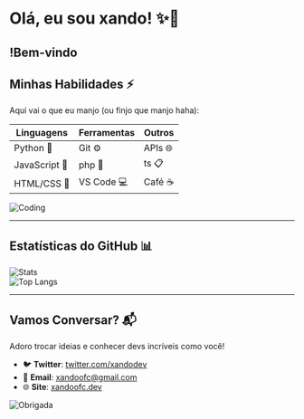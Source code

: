 # Olá, eu sou xando! ✨🚀

!Bem-vindo
---

## Minhas Habilidades ⚡
Aqui vai o que eu manjo (ou finjo que manjo haha):

| Linguagens | Ferramentas | Outros |
|------------|-------------|--------|
| Python 🐍  | Git ⚙️      | APIs 🌐 |
| JavaScript 🌟 | php 🐳   | ts 📋 |
| HTML/CSS 🎨 | VS Code 💻  | Café ☕ |

![Coding](https://img.shields.io/badge/Code-100%25%20Fun-brightgreen?style=for-the-badge)

---

## Estatísticas do GitHub 📊

![Stats](https://github-readme-stats.vercel.app/api?username=AnaCode&show_icons=true&theme=dracula&hide_border=true)  
![Top Langs](https://github-readme-stats.vercel.app/api/top-langs/?username=AnaCode&layout=compact&theme=dracula&hide_border=true)

---

## Vamos Conversar? 📬
Adoro trocar ideias e conhecer devs incríveis como você!

- 🐦 **Twitter**: [twitter.com/xandodev](https://twitter.com/xandocat)  
- 📧 **Email**: xandoofc@gmail.com  
- 🌐 **Site**: [xandoofc.dev](https://xandoofc.dev)

![Obrigada](https://media.giphy.com/media/3o6Zt6KHxJTbXCnSso/giphy.gif)
